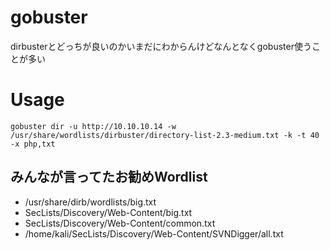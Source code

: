 # gobuster
dirbusterとどっちが良いのかいまだにわからんけどなんとなくgobuster使うことが多い

# Usage
```
gobuster dir -u http://10.10.10.14 -w /usr/share/wordlists/dirbuster/directory-list-2.3-medium.txt -k -t 40 -x php,txt
```

## みんなが言ってたお勧めWordlist

- /usr/share/dirb/wordlists/big.txt
- SecLists/Discovery/Web-Content/big.txt
- SecLists/Discovery/Web-Content/common.txt
- /home/kali/SecLists/Discovery/Web-Content/SVNDigger/all.txt
